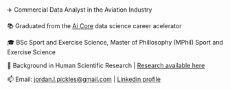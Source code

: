 :airplane: Commercial Data Analyst in the Aviation Industry

:books: Graduated from the [Ai Core](https://www.theaicore.com) data science career acelerator

:mortar_board: BSc Sport and Exercise Science, Master of Phillosophy (MPhil) Sport and Exercise Science

:microscope: Background in Human Scientific Research | [Research available here](https://scholar.google.com/citations?hl=en&user=BaBkH0oAAAAJ)

:mailbox: Email: jordan.l.pickles@gmail.com   | [Linkedin profile](https://www.linkedin.com/in/jordan-pickles/)



